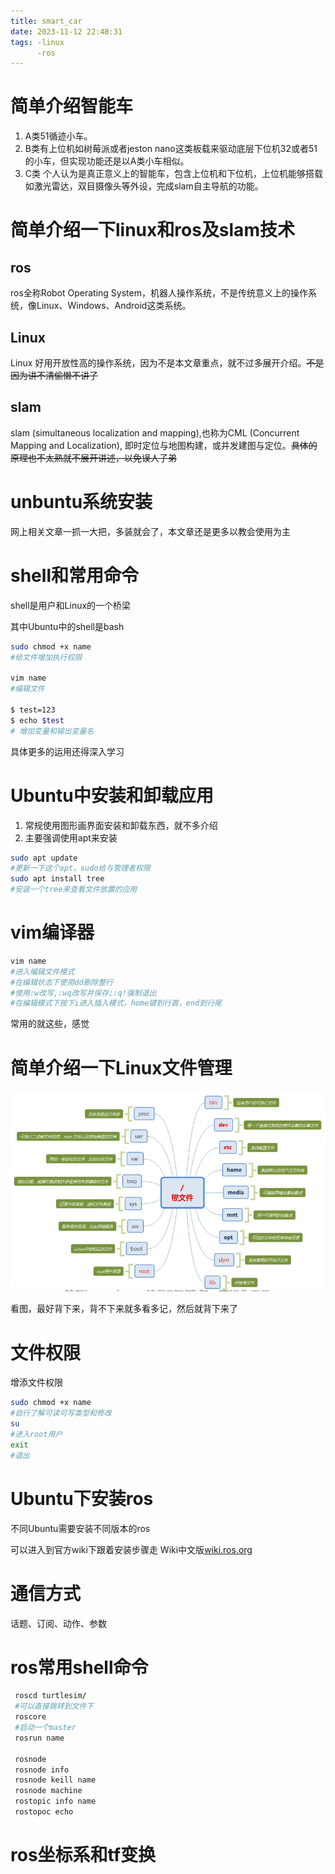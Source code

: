 ```yaml
---
title: smart_car
date: 2023-11-12 22:48:31
tags: -linux
      -ros  
---
```


# 简单介绍智能车
1. A类51循迹小车。  
2. B类有上位机如树莓派或者jeston nano这类板载来驱动底层下位机32或者51的小车，但实现功能还是以A类小车相似。  
3. C类 个人认为是真正意义上的智能车，包含上位机和下位机，上位机能够搭载如激光雷达，双目摄像头等外设，完成slam自主导航的功能。

# 简单介绍一下linux和ros及slam技术
## ros
ros全称Robot Operating System，机器人操作系统，不是传统意义上的操作系统，像Linux、Windows、Android这类系统。

## Linux
Linux 好用开放性高的操作系统，因为不是本文章重点，就不过多展开介绍。~~不是因为讲不清偷懒不讲了~~

## slam
slam (simultaneous localization and mapping),也称为CML (Concurrent Mapping and Localization), 即时定位与地图构建，或并发建图与定位。~~具体的原理也不太熟就不展开讲述，以免误人子弟~~

# unbuntu系统安装
网上相关文章一抓一大把，多装就会了，本文章还是更多以教会使用为主

# shell和常用命令
shell是用户和Linux的一个桥梁

其中Ubuntu中的shell是bash

```bash
sudo chmod +x name
#给文件增加执行权限

vim name
#编辑文件

$ test=123
$ echo $test
# 增加变量和输出变量名
```
具体更多的运用还得深入学习

# Ubuntu中安装和卸载应用
1. 常规使用图形画界面安装和卸载东西，就不多介绍
2. 主要强调使用apt来安装

```bash
sudo apt update
#更新一下这个apt，sudo给与管理者权限
sudo apt install tree
#安装一个tree来查看文件放置的应用
```
# vim编译器
```bash
vim name
#进入编辑文件模式
#在编辑状态下使用dd删除整行
#使用:w改写,:wq改写并保存;:q!强制退出
#在编辑模式下按下i进入插入模式，home键到行首，end到行尾
```
常用的就这些，感觉

# 简单介绍一下Linux文件管理

![](../picture/1699802249.png)

看图，最好背下来，背不下来就多看多记，然后就背下来了

# 文件权限

增添文件权限
```bash
sudo chmod +x name
#自行了解可读可写类型和修改
su 
#进入root用户
exit
#退出
```
# Ubuntu下安装ros

不同Ubuntu需要安装不同版本的ros

可以进入到官方wiki下跟着安装步骤走
Wiki中文版[wiki.ros.org](http://wiki.ros.org/cn)

# 通信方式

话题、订阅、动作、参数

# ros常用shell命令

```bash
 roscd turtlesim/
 #可以直接跳转到文件下
 roscore
 #启动一个master
 rosrun name
 
 rosnode
 rosnode info
 rosnode keill name
 rosnode machine 
 rostopic info name
 rostopoc echo


```


# ros坐标系和tf变换







